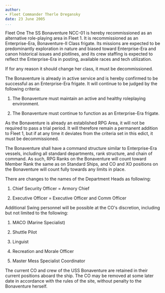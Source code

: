 ```yaml
---
author:
- Fleet Commander Therle Dregansky
date: 23 June 2005
...
```


Fleet One
The SS Bonaventure NCC-01 is hereby recommissioned as an alternative
role-playing area in Fleet 1. It is recommissioned as an Enterprise-Era,
Bonaventure-II Class frigate. Its missions are expected to be
predominantly exploration in nature and biased toward Enterprise-Era and
canon historical issues and plotlines, and its crew staffing is expected
to reflect the Enterprise-Era in posting, available races and tech
utilization.

If for any reason it should change her class, it must be decommissioned.

The Bonaventure is already in active service and is hereby confirmed to
be successful as an Enterprise-Era frigate. It will continue to be
judged by the following criteria:

1.  The Bonaventure must maintain an active and healthy roleplaying
    environment.

2.  The Bonaventure must continue to function as an Enterprise-Era
    frigate.

As the Bonaventure is already an established RPG Area, it will not be
required to pass a trial period. It will therefore remain a permanent
addition to Fleet 1, but if at any time it deviates from the criteria
set in this edict, it must be decommissioned.

The Bonaventure shall have a command structure similar to Enterprise-Era
vessels, including all standard departments, rank structure, and chain
of command. As such, RPG Ranks on the Bonaventure will count toward
Member Rank the same as on Standard Ships, and CO and XO positions on
the Bonaventure will count fully towards any limits in place.

There are changes to the names of the Department Heads as following:

1.  Chief Security Officer = Armory Chief

2.  Executive Officer = Executive Officer and Comm Officer

Additional Swing personnel will be possible at the CO's discretion,
including but not limited to the following:

1.  MACO (Marine Specialist)

2.  Shuttle Pilot

3.  Linguist

4.  Recreation and Morale Officer

5.  Master Mess Specialist Coordinator

The current CO and crew of the USS Bonaventure are retained in their
current positions aboard the ship. The CO may be removed at some later
date in accordance with the rules of the site, without penalty to the
Bonaventure herself.
